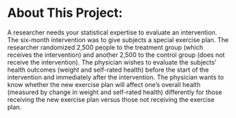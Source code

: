 # About This Project:
A researcher needs your statistical expertise to evaluate an intervention. The six-month intervention was to give subjects a special exercise plan. The 
researcher randomized 2,500 people to the treatment group (which receives the intervention) and another 2,500 to the control group (does not receive the 
intervention). The physician wishes to evaluate the subjects’ health outcomes (weight and self-rated health) before the start of the intervention and 
immediately after the intervention. The physician wants to know whether the new exercise plan will affect one’s overall health (measured by change in 
weight and self-rated health) differently for those receiving the new exercise plan versus those not receiving the exercise plan.
